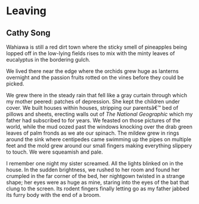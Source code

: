 # Leaving
## Cathy Song
Wahiawa is still
a red dirt town
where the sticky smell
of pineapples
being lopped off
in the low-lying fields
rises to mix
with the minty leaves
of eucalyptus
in the bordering gulch.

We lived there
near the edge
where the orchids grew huge
as lanterns overnight
and the passion fruits rotted
on the vines
before they could be picked.

We grew there
in the steady rain
that fell like a gray curtain
through which my mother peered:
patches of depression.
She kept the children under cover.
We built houses within houses,
stripping our parentsâ€™ bed
of pillows and sheets,
erecting walls out of
 _The National Geographic_
which my father had subscribed to
for years. We feasted
on those pictures of the world,
while the mud oozed
past the windows
knocking over the drab green leaves
of palm fronds
as we ate our spinach.
The mildew grew in rings
around the sink
where centipedes came
swimming up the pipes
on multiple feet
and the mold grew
around our small fingers
making everything slippery
to touch.
We were squeamish and pale.

I remember one night
my sister screamed.
All the lights blinked on
in the house.
In the sudden brightness,
we rushed to her room
and found her crumpled
in the far corner of the bed,
her nightgown twisted in a strange shape;
her eyes were as huge as mine,
staring into the eyes of the bat
that clung to the screen.
Its rodent fingers
finally letting go
as my father jabbed its furry body
with the end of a broom.